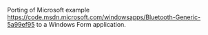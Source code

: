 Porting of Microsoft example https://code.msdn.microsoft.com/windowsapps/Bluetooth-Generic-5a99ef95 to a Windows Form application.